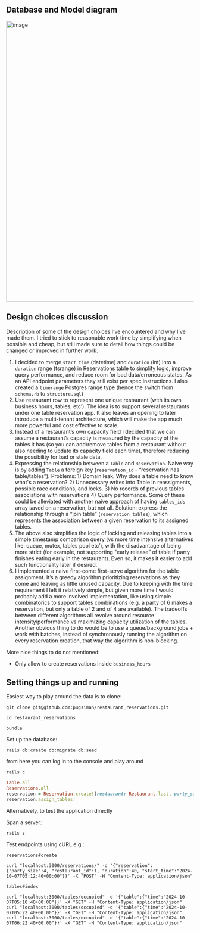 ## Database and Model diagram
<img width="753" alt="image" src="https://github.com/user-attachments/assets/dbfb0384-e4b7-4bc3-81f3-f42f50e88d54">

## Design choices discussion

Description of some of the design choices I’ve encountered and why I’ve made them. I tried to stick to reasonable work time by simplifying when possible and cheap, but still made sure to detail how things could be changed or improved in further work.

1. I decided to merge `start_time` (datetime) and `duration` (int) into a `duration` range (tsrange) in Reservations table to simplify logic, improve query performance, and reduce room for bad data/erroneous states. As an API endpoint parameters they still exist per spec instructions. I also created a `timerange` Postgres range type (hence the switch from `schema.rb` to `structure.sql`)
2. Use restaurant row to represent one unique restaurant (with its own business hours, tables, etc’). The idea is to support several restaurants under one table reservation app. It also leaves an opening to later introduce a multi-tenant architecture, which will make the app much more powerful and cost effective to scale.
3. Instead of a restaurant’s own capacity field I decided that we can assume a restaurant’s capacity is measured by the capacity of the tables it has (so you can add/remove tables from a restaurant without also needing to update its capacity field each time), therefore reducing the possibility for bad or stale data.
4. Expressing the relationship between a `Table` and `Reservation`. Naive way is by adding `Table` a foreign key (`reservation_id` - “reservation has table/tables”). Problems: 1) Domain leak. Why does a table need to know what's a reservation? 2) Unnecessary writes into Table in reassigments, possible race conditions, and locks. 3) No records of previous tables associations with reservations 4) Query performance.  Some of these could be alleviated with another naive approach of having `tables_ids` array saved on a reservation, but not all. Solution: express the relationship through a “join table” (`reservation_tables`), which represents the association between a given reservation to its assigned tables.
5. The above also simplifies the logic of locking and releasing tables into a simple timestamp comparison query (vs more time intensive alternatives like: queue, mutex, tables pool etc’), with the disadvantage of being more strict (for example, not supporting "early release” of table if party finishes eating early in the restaurant). Even so, it makes it easier to add such functionality later if desired.
6. I implemented a naive first-come first-serve algorithm for the table assignment. It’s a greedy algorithm prioritizing reservations as they come and leaving as little unused capacity. Due to keeping with the time requirement I left it relatively simple, but given more time I would probably add a more involved implementation, like using simple combinatorics to support tables combinations (e.g. a party of 6 makes a reservation, but only a table of 2 and of 4 are available). The tradeoffs between different algorithms all revolve around resource intensity/performance vs maximizing capacity utilization of the tables. Another obvious thing to do would be to use a queue/background jobs + work with batches, instead of synchronously running the algorithm on every reservation creation, that way the algorithm is non-blocking.

More nice things to do not mentioned:

* Only allow to create reservations inside `business_hours`

## Setting things up and running

Easiest way to play around the data is to clone:

`git clone git@github.com:pugsiman/restaurant_reservations.git`

`cd restaurant_reservations`

`bundle`

Set up the database:

`rails db:create db:migrate db:seed`

from here you can log in to the console and play around

`rails c`
```ruby
Table.all
Reservations.all
reservation = Reservation.create!(restaurant: Restaurant.last, party_size: 2,  duration: DateTime.parse('2024/5/5 11:00')..DateTime.parse('2024/5/5 12:00'))
reservation.assign_tables!
```

Alternatively, to test the application directly

Span a server:

`rails s`

Test endpoints using cURL e.g.:

`reservations#create`
```shell
curl "localhost:3000/reservations/" -d '{"reservation":{"party_size":4, "restaurant_id":1, "duration":40, "start_time":"2024-10-07T05:12:40+00:00"}}' -X "POST" -H "Content-Type: application/json"
```

`tables#index`
```shell
curl "localhost:3000/tables/occupied" -d '{"table":{"time":"2024-10-07T05:10:40+00:00"}}' -X "GET" -H "Content-Type: application/json"
curl "localhost:3000/tables/occupied" -d '{"table":{"time":"2024-10-07T05:22:40+00:00"}}' -X "GET" -H "Content-Type: application/json" 
curl "localhost:3000/tables/occupied" -d '{"table":{"time":"2024-10-07T06:22:40+00:00"}}' -X "GET" -H "Content-Type: application/json"
```

